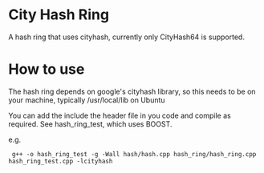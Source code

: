 City Hash Ring
==============

A hash ring that uses cityhash, currently only CityHash64 is supported.

How to use
==========

The hash ring depends on google's cityhash library, so this needs to be on your machine, typically /usr/local/lib on Ubuntu

You can add the include the header file in you code and compile as required. See hash_ring_test, which uses BOOST.

e.g.

     g++ -o hash_ring_test -g -Wall hash/hash.cpp hash_ring/hash_ring.cpp hash_ring_test.cpp -lcityhash

